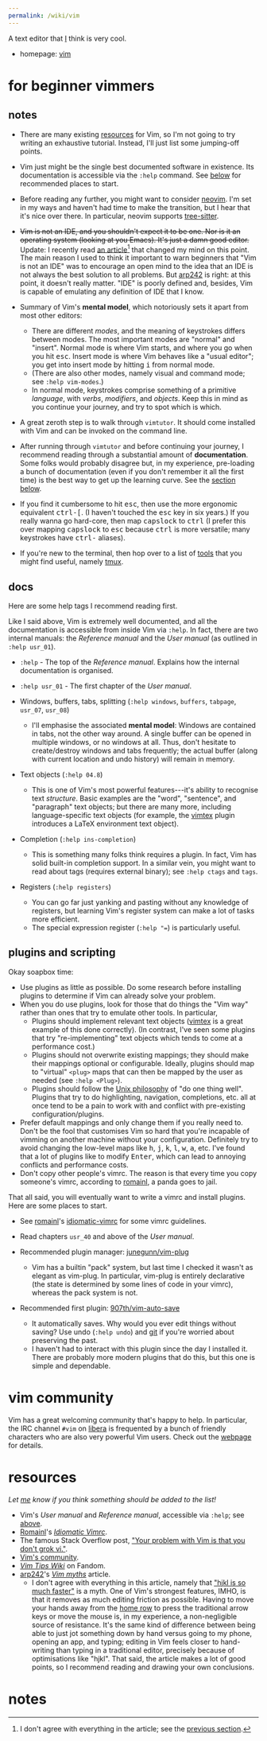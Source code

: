 ```yaml
---
permalink: /wiki/vim
---
```


A text editor that [I](/abstrnoah) think is very cool.

* homepage: [vim]

# for beginner vimmers

## notes

* There are many existing [resources](#resources) for Vim, so I'm not going to
  try writing an exhaustive tutorial. Instead, I'll just list some jumping-off
  points.

* Vim just might be the single best documented software in existence. Its
  documentation is accessible via the `:help` command. See [below](#docs)
  for recommended places to start.

* Before reading any further, you might want to consider [neovim]. I'm set in my
  ways and haven't had time to make the transition, but I hear that it's nice
  over there. In particular, neovim supports [tree-sitter].

* ~~Vim is not an IDE, and you shouldn't expect it to be one. Nor is it an
  operating system (looking at you Emacs). It's just a damn good editor.~~
  Update: I recently read [an article][arp242-ide][^1] that changed my mind on
  this point. The main reason I used to think it important to warn beginners
  that "Vim is not an IDE" was to encourage an open mind to the idea that an IDE
  is not always the best solution to all problems. But [arp242] is right: at
  this point, it doesn't really matter. "IDE" is poorly defined and, besides,
  Vim is capable of emulating any definition of IDE that I know.

* Summary of Vim's __mental model__, which notoriously sets it apart from most
  other editors:
    * There are different *modes*, and the meaning of keystrokes differs between
      modes. The most important modes are "normal" and "insert". Normal mode is
      where Vim starts, and where you go when you hit <kbd>esc</kbd>. Insert
      mode is where Vim behaves like a "usual editor"; you get into insert mode
      by hitting <kbd>i</kbd> from normal mode.
    * (There are also other modes, namely visual and command mode; see `:help
      vim-modes`.)
    * In normal mode, keystrokes comprise something of a primitive *language*,
      with *verbs*, *modifiers*, and *objects*. Keep this in mind as you
      continue your journey, and try to spot which is which.

* A great zeroth step is to walk through `vimtutor`. It should come installed
  with Vim and can be invoked on the command line.

* After running through `vimtutor` and before continuing your journey, I
  recommend reading through a substantial amount of __documentation__. Some
  folks would probably disagree but, in my experience, pre-loading a bunch of
  documentation (even if you don't remember it all the first time) is the best
  way to get up the learning curve. See the [section below](#docs).

* If you find it cumbersome to hit <kbd>esc</kbd>, then use the
  more ergonomic equivalent <kbd>ctrl-[</kbd>. (I haven't touched the
  <kbd>esc</kbd> key in six years.) If you really wanna go hard-core, then map
  <kbd>capslock</kbd> to <kbd>ctrl</kbd> (I prefer this over mapping
  <kbd>capslock</kbd> to <kbd>esc</kbd> because <kbd>ctrl</kbd> is more
  versatile; many keystrokes have <kbd>ctrl-</kbd> aliases).

* If you're new to the terminal, then hop over to a list of [tools](/wiki/tools)
  that you might find useful, namely [tmux].


## docs

Here are some help tags I recommend reading first.

Like I said above, Vim is extremely well documented, and all the documentation
is accessible from inside Vim via `:help`. In fact, there are two internal
manuals: the _Reference manual_ and the _User manual_ (as outlined in `:help
usr_01`).

* `:help` - The top of the _Reference manual_. Explains how the internal
  documentation is organised.

* `:help usr_01` - The first chapter of the _User manual_.

* Windows, buffers, tabs, splitting (`:help windows`, `buffers`, `tabpage`,
  `usr_07`, `usr_08`)
    * I'll emphasise the associated __mental model__: Windows are contained in
      tabs, not the other way around. A single buffer can be opened in
      multiple windows, or no windows at all. Thus, don't hesitate to
      create/destroy windows and tabs frequently; the actual buffer (along with
      current location and undo history) will remain in memory.

* Text objects (`:help 04.8`)
    * This is one of Vim's most powerful features---it's ability to recognise
      text *structure*. Basic examples are the "word", "sentence", and
      "paragraph" text objects; but there are many more, including
      language-specific text objects (for example, the [vimtex] plugin
      introduces a LaTeX environment text object).

* Completion (`:help ins-completion`)
    * This is something many folks think requires a plugin. In fact, Vim has
      solid built-in completion support. In a similar vein, you might want to
      read about tags (requires external binary); see `:help ctags` and `tags`.

* Registers (`:help registers`)
    * You can go far just <kbd>y</kbd>anking and <kbd>p</kbd>asting without any
      knowledge of registers, but learning Vim's register system can make a lot
      of tasks more efficient.
    * The special expression register (`:help "=`) is particularly useful.

## plugins and scripting

Okay soapbox time:
* Use plugins as little as possible. Do some research before installing plugins
  to determine if Vim can already solve your problem.
* When you do use plugins, look for those that do things the "Vim way" rather
  than ones that try to emulate other tools. In particular,
    * Plugins should implement relevant text objects ([vimtex] is a great
      example of this done correctly). (In contrast, I've seen some plugins that
      try "re-implementing" text objects which tends to come at a performance
      cost.)
    * Plugins should not overwrite existing mappings; they should make their
      mappings optional or configurable. Ideally, plugins should map to
      "virtual" `<plug>` maps that can then be mapped by the user as needed (see
      `:help <Plug>`).
    * Plugins should follow the [Unix philosophy][unix-phil] of "do one thing
      well". Plugins that try to do highlighting, navigation, completions, etc.
      all at once tend to be a pain to work with and conflict with pre-existing
      configuration/plugins.
* Prefer default mappings and only change them if you really need to. Don't be
  the fool that customises Vim so hard that you're incapable of vimming on
  another machine without your configuration. Definitely try to avoid changing
  the low-level maps like <kbd>h</kbd>, <kbd>j</kbd>, <kbd>k</kbd>,
  <kbd>l</kbd>, <kbd>w</kbd>, <kbd>a</kbd>, etc. I've found that a lot of
  plugins like to modify <kbd>Enter</kbd>, which can lead to annoying conflicts
  and performance costs.
* Don't copy other people's vimrc. The reason is that every time you copy
  someone's vimrc, according to [romainl][idiomatic-vimrc], a panda goes to
  jail.

That all said, you will eventually want to write a vimrc and install plugins.
Here are some places to start.

* See [romainl]'s [idiomatic-vimrc] for some vimrc guidelines.
* Read chapters `usr_40` and above of the _User manual_.

* Recommended plugin manager: [junegunn/vim-plug][vim-plug]
    * Vim has a builtin "pack" system, but last time I checked it wasn't as
      elegant as vim-plug. In particular, vim-plug is entirely declarative (the
      state is determined by some lines of code in your vimrc), whereas the pack
      system is not.
* Recommended first plugin: [907th/vim-auto-save][vim-auto-save]
    * It automatically saves. Why would you ever edit things without saving? Use
      undo (`:help undo`) and [git] if you're worried about preserving the past.
    * I haven't had to interact with this plugin since the day I installed it.
      There are probably more modern plugins that do this, but this one is
      simple and dependable.

# vim community

Vim has a great welcoming community that's happy to help. In particular, the IRC
channel `#vim` on [libera] is frequented by a bunch of friendly characters
who are also very powerful Vim users. Check out the [webpage][vi-improved-org]
for details.

# resources

*Let [me](/abstrnoah) know if you think something should be added to the list!*

* Vim's *User manual* and *Reference manual*, accessible via `:help`; see
  [above](#docs).
* [Romainl][romainl]'s [*Idiomatic Vimrc*][idiomatic-vimrc].
* The famous Stack Overflow post, ["Your problem with Vim is that you don't grok
  vi."][grok].
* [Vim's community](#vim-community).
* [*Vim Tips Wiki*][vimtips] on Fandom.
* [arp242]'s [*Vim myths*](https://www.arp242.net/vim-myths.html) article.
    * I don't agree with everything in this article, namely that ["hjkl is so
      much faster"][arp242-hjkl] is a myth. One of Vim's strongest features,
      IMHO, is that it removes as much editing friction as possible. Having to
      move your hands away from the [home row][home-row] to press the
      traditional arrow keys or move the mouse is, in my experience, a
      non-negligible source of resistance. It's the same kind of difference
      between being able to just jot something down by hand versus going to my
      phone, opening an app, and typing; editing in Vim feels closer to
      hand-writing than typing in a traditional editor, precisely because of
      optimisations like "hjkl". That said, the article makes a lot of good
      points, so I recommend reading and drawing your own conclusions.

[vim]: https://www.vim.org/
[romainl]: https://github.com/romainl
[idiomatic-vimrc]: https://github.com/romainl/idiomatic-vimrc
[grok]: http://stackoverflow.com/questions/1218390/what-is-your-most-productive-shortcut-with-vim/1220118#1220118
[vimtips]: https://vim.fandom.com
[vim-plug]: https://github.com/junegunn/vim-plug
[vimtex]: https://github.com/lervag/vimtex
[vim-auto-save]: https://github.com/907th/vim-auto-save
[git]: https://git-scm.com/
[vi-improved-org]: https://www.vi-improved.org/
[neovim]: https://neovim.io/
[tree-sitter]: https://tree-sitter.github.io/tree-sitter/
[unix-phil]: https://en.wikipedia.org/wiki/Unix_philosophy
[libera]: https://libera.chat/
[tmux]: https://github.com/tmux/tmux/wiki
[arp242]: https://www.arp242.net
[arp242-ide]: https://www.arp242.net/vim-myths.html#vim-is-an-editor-not-an-ide
[arp242-hjkl]: https://www.arp242.net/vim-myths.html#hjkl-is-so-much-faster
[home-row]: https://en.wikipedia.org/wiki/Touch_typing#Home_row

# notes

[^1]: I don't agree with everything in the article; see the [previous section](#resources).
